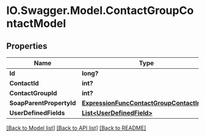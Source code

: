 # IO.Swagger.Model.ContactGroupContactModel
## Properties

Name | Type | Description | Notes
------------ | ------------- | ------------- | -------------
**Id** | **long?** |  | [optional] 
**ContactId** | **int?** |  | [optional] 
**ContactGroupId** | **int?** |  | [optional] 
**SoapParentPropertyId** | [**ExpressionFuncContactGroupContactInt64**](ExpressionFuncContactGroupContactInt64.md) |  | [optional] 
**UserDefinedFields** | [**List&lt;UserDefinedField&gt;**](UserDefinedField.md) |  | [optional] 

[[Back to Model list]](../README.md#documentation-for-models) [[Back to API list]](../README.md#documentation-for-api-endpoints) [[Back to README]](../README.md)

